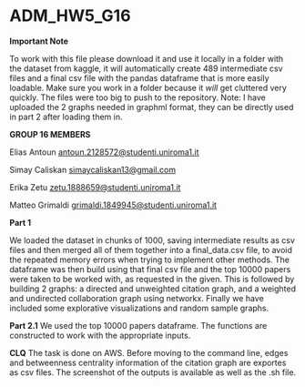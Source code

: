 # ADM_HW5_G16

**Important Note**

To work with this file please download it and use it locally in a folder with the dataset from kaggle, it will automatically create 489 intermediate csv files and a final csv file with the pandas dataframe that is more easily loadable. Make sure you work in a folder because it *will* get cluttered very quickly. The files were too big to push to the repository. Note: I have uploaded the 2 graphs needed in graphml format, they can be directly used in part 2 after loading them in.

**GROUP 16 MEMBERS**

Elias Antoun       antoun.2128572@studenti.uniroma1.it

Simay Caliskan     simaycaliskan13@gmail.com

Erika Zetu         zetu.1888659@studenti.uniroma1.it

Matteo Grimaldi    grimaldi.1849945@studenti.uniroma1.it

**Part 1**

We loaded the dataset in chunks of 1000, saving intermediate results as csv files and then merged all of them together into a final_data.csv file, to avoid the repeated memory errors when trying to implement other methods. The dataframe was then build using that final csv file and the top 10000 papers were taken to be worked with, as requested in the given. This is followed by building 2 graphs: a directed and unweighted citation graph, and a weighted and undirected collaboration graph using networkx. Finally we have included some explorative visualizations and random sample graphs.

**Part 2.1**
We used the top 10000 papers dataframe. The functions are constructed to work with the appropriate inputs.

**CLQ**
The task is done on AWS. Before moving to the command line, edges and betweenness centrality information of the citation graph are exportes as csv files. The screenshot of the outputs is available as well as the .sh file.

